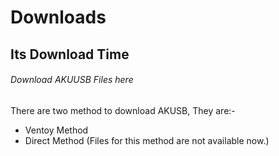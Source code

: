 # Downloads
## Its Download Time
###### Download AKUUSB Files here


There are two method to download AKUSB, They are:-
* Ventoy Method
* Direct Method (Files for this method are not available now.)